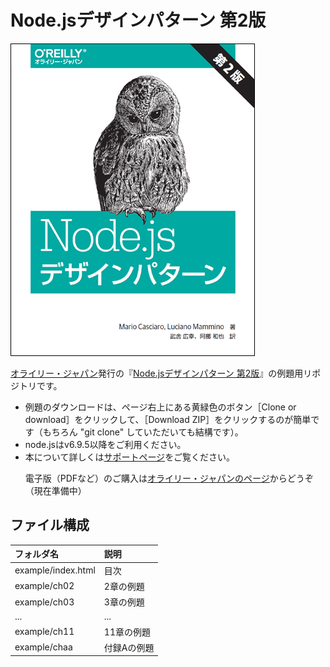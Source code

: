 # Node.jsデザインパターン 第2版

![表紙](ndp2.png)

[オライリー・ジャパン](https://www.oreilly.co.jp/books/9784873118734/)発行の『[Node.jsデザインパターン 第2版](https://www.marlin-arms.com/support/nodejs-design-patterns/)』の例題用リポジトリです。

<div>
<ul>
  <li>	
  例題のダウンロードは、ページ右上にある黄緑色のボタン［Clone or download］をクリックして、［Download ZIP］をクリックするのが簡単です（もちろん "git clone" していただいても結構です）。
  </li>
  <li>
  node.jsはv6.9.5以降をご利用ください。
  </li>
  <li>
  本について詳しくは<a href="https://www.marlin-arms.com/support/nodejs-design-patterns/">サポートページ</a>をご覧ください。
  </li>
<!--
<li>
	書籍版のご購入は下記のサイトなどからどうぞ
		<ul>
			<li>
			<a href="https://www.yodobashi.com/product/100000009003131243/">ヨドバシカメラ</a>
			</li>
			<li>
			<a href="https://books.rakuten.co.jp/rb/15874212/">楽天</a>
			</li>
			<li>
			<a href="https://www.amazon.co.jp/dp/4873118735">Amazon</a>
			</li>
			<li>
			<a href="https://www.oreilly.co.jp/books/9784873118734/">オライリー・ジャパン</a>（現在準備中）
			</li>
		</ul>
</ul>
-->

<p>
電子版（PDFなど）のご購入は<a href="https://www.oreilly.co.jp/books/9784873118734">オライリー・ジャパンのページ</a>からどうぞ（現在準備中）
</p>

</div>

## ファイル構成

|フォルダ名  |説明         |
|:--        |:--         |
|example/index.html       |目次    |
|example/ch02       |2章の例題    |
|example/ch03       |3章の例題    |
|...        |...         |
|example/ch11       |11章の例題   |
|example/chaa       |付録Aの例題   |

